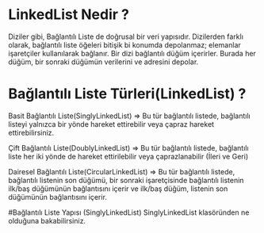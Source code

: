 ﻿# LinkedList Nedir ? 
 Diziler gibi, Bağlantılı Liste de doğrusal bir veri yapısıdır. Dizilerden farklı olarak, bağlantılı liste öğeleri bitişik bi
 konumda depolanmaz; elemanlar işaretçiler kullanılarak bağlanır. Bir dizi bağlantılı düğüm içerirler. Burada her düğüm, bir
 sonraki düğümün verilerini ve adresini depolar.

# Bağlantılı Liste Türleri(LinkedList) ?
Basit Bağlantılı Liste(SinglyLinkedList) => Bu tür bağlantılı listede, bağlantılı listeyi yalnızca bir yönde hareket ettirebilir veya çapraz
hareket ettirebilirsiniz.

Çift Bağlantılı Liste(DoublyLinkedList) => Bu tür bağlantılı listede, bağlantılı liste her iki yönde de hareket ettirilebilir 
veya çaprazlanabilir (İleri ve Geri)

Dairesel Bağlantılı Liste(CircularLinkedList) => Bu tür bağlantılı listede, bağlantılı listenin son düğümü, bir sonraki
işaretçisinde bağlantılı listenin ilk/baş düğümünün bağlantısını içerir ve ilk/baş düğüm, listenin son düğümünün bağlantısını içerir. 

#Bağlantılı Liste Yapısı (SinglyLinkedList)
SinglyLinkedList klasöründen ne olduğuna bakabilirsiniz.

